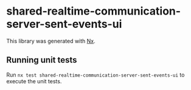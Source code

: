 # shared-realtime-communication-server-sent-events-ui

This library was generated with [Nx](https://nx.dev).

## Running unit tests

Run `nx test shared-realtime-communication-server-sent-events-ui` to execute the unit tests.
